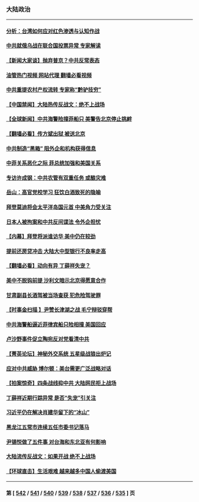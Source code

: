 ### 大陆政治
---
#### [分析：台湾如何应对红色渗透与认知作战](../../pages/ncid277/n13985598.md?05020045) 
#### [中共就俄乌战在联合国投票异常 专家解读](../../pages/ncid277/n13985813.md?05020045) 
#### [【新闻大家谈】抛弃普京？中共反常表态](../../pages/ncid277/n13985892.md?05020045) 
#### [油管热门视频 网站代理 翻墙必看视频](http://138.2.39.72:81/youtube.html?epic-marker?05020045)
#### [中共重提农村产权流转 专家称“黔驴技穷”](../../pages/ncid277/n13985691.md?05020045) 
#### [【中国禁闻】大陆热传反战文：绝不上战场](../../pages/ncid277/n13985724.md?05020045) 
#### [【全球新闻】中共海警险撞菲船只 美警告北京停止挑衅](../../pages/ncid277/n13985725.md?05020045) 
#### [【翻墙必看】传方斌出狱 被送北京](../../pages/ncid277/n13985475.md?05020045) 
#### [中共制造“黑箱” 阻外企和机构获得信息](../../pages/ncid277/n13985431.md?05020045) 
#### [中菲关系恶化之际 菲总统加强和美国关系](../../pages/ncid277/n13985389.md?05020045) 
#### [专访许成钢：中共农管有双重任务 或酿灾难](../../pages/ncid277/n13984203.md?05020045) 
#### [岳山：高官党校学习 狂饮白酒致死的隐喻](../../pages/ncid277/n13985144.md?05020045) 
#### [拜登莫迪将会太平洋岛国元首 中美角力受关注](../../pages/ncid277/n13985296.md?05020045) 
#### [日本人被拘案和中共反间谍法 令外企担忧](../../pages/ncid277/n13984865.md?05020045) 
#### [【内幕】拜登将派谁访华 美中仍在较劲](../../pages/ncid277/n13983864.md?05020045) 
#### [提前还房贷冲击 大陆大中型银行不良率走高](../../pages/ncid277/n13985090.md?05020045) 
#### [【翻墙必看】动向有异 丁薛祥失宠？](../../pages/ncid277/n13984948.md?05020045) 
#### [美中不脱钩前提 沙利文暗示北京得愿意合作](../../pages/ncid277/n13984687.md?05020045) 
#### [甘肃副县长酒驾被当场查获 犯危险驾驶罪](../../pages/ncid277/n13984972.md?05020045) 
#### [【时事金扫描 】尹赞长津湖之战 毛宁辩驳穿帮](../../pages/ncid277/n13984509.md?05020045) 
#### [中共海警船逼近菲律宾船只险相撞 美国回应](../../pages/ncid277/n13984673.md?05020045) 
#### [卢沙野事件促立陶宛反对党看清中共](../../pages/ncid277/n13984688.md?05020045) 
#### [【菁英论坛】神秘外交系统 五星级战狼出炉记](../../pages/ncid277/n13984619.md?05020045) 
#### [应对中共威胁 博尔顿：美台需更广泛战略对话](../../pages/ncid277/n13984506.md?05020045) 
#### [【拍案惊奇】四条战线抑中共 大陆网民拒上战场](../../pages/ncid277/n13984547.md?05020045) 
#### [丁薛祥近期行踪异常 是否“失宠”引关注](../../pages/ncid277/n13984615.md?05020045) 
#### [习近平仍在解决肖建华留下的“冰山”](../../pages/ncid277/n13984257.md?05020045) 
#### [黑龙江五常市连续五任市委书记落马](../../pages/ncid277/n13984418.md?05020045) 
#### [尹锡悦做了五件事 对台海和东北亚有何影响](../../pages/ncid277/n13983929.md?05020045) 
#### [大陆流传反战文：如果开战 绝不上战场](../../pages/ncid277/n13984385.md?05020045) 
#### [【环球直击】生活艰难 越来越多中国人偷渡美国](../../pages/ncid277/n13983981.md?05020045) 

---
#### 第 [ [542](./542.md?05020045) / [541](./541.md?05020045) / [540](./540.md?05020045) / [539](./539.md?05020045) / [538](./538.md?05020045) / [537](./537.md?05020045) / [536](./536.md?05020045) / [535](./535.md?05020045) ] 页
